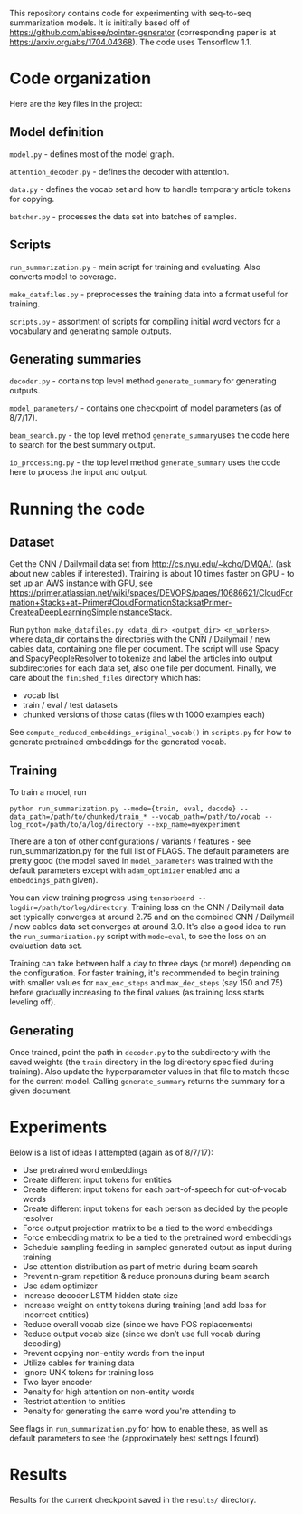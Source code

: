 This repository contains code for experimenting with seq-to-seq summarization models. It is inititally based off of https://github.com/abisee/pointer-generator (corresponding paper is at https://arxiv.org/abs/1704.04368). The code uses Tensorflow 1.1.

# Code organization

Here are the key files in the project:

## Model definition

`model.py` - defines most of the model graph.

`attention_decoder.py` - defines the decoder with attention.

`data.py` - defines the vocab set and how to handle temporary article tokens for copying.

`batcher.py` - processes the data set into batches of samples.

## Scripts
`run_summarization.py` - main script for training and evaluating. Also converts model to coverage.

`make_datafiles.py` - preprocesses the training data into a format useful for training.

`scripts.py` - assortment of scripts for compiling initial word vectors for a vocabulary and generating sample outputs.

## Generating summaries
`decoder.py` - contains top level method `generate_summary` for generating outputs.

`model_parameters/` - contains one checkpoint of model parameters (as of 8/7/17).

`beam_search.py` - the top level method `generate_summary`uses the code here to search for the best summary output.

`io_processing.py` - the top level method `generate_summary` uses the code here to process the input and output.

# Running the code

## Dataset

Get the CNN / Dailymail data set from http://cs.nyu.edu/~kcho/DMQA/. (ask about new cables if interested). Training is about 10 times faster on GPU - to set up an AWS instance with GPU, see https://primer.atlassian.net/wiki/spaces/DEVOPS/pages/10686621/CloudFormation+Stacks+at+Primer#CloudFormationStacksatPrimer-CreateaDeepLearningSimpleInstanceStack.

Run `python make_datafiles.py <data_dir> <output_dir> <n_workers>`, where data_dir contains the directories with the CNN / Dailymail / new cables data, containing one file per document. The script will use Spacy and SpacyPeopleResolver to tokenize and label the articles into output subdirectories for each data set, also one file per document. Finally, we care about the `finished_files` directory which has:

- vocab list
- train / eval / test datasets
- chunked versions of those datas (files with 1000 examples each)

See `compute_reduced_embeddings_original_vocab()` in `scripts.py` for how to generate pretrained embeddings for the generated vocab.

## Training

To train a model, run

```
python run_summarization.py --mode={train, eval, decode} --data_path=/path/to/chunked/train_* --vocab_path=/path/to/vocab --log_root=/path/to/a/log/directory --exp_name=myexperiment
```

There are a ton of other configurations / variants / features - see run_summarization.py for the full list of FLAGS. The default parameters are pretty good (the model saved in `model_parameters` was trained with the default parameters except with `adam_optimizer` enabled and a `embeddings_path` given).

You can view training progress using `tensorboard --logdir=/path/to/log/directory`. Training loss on the CNN / Dailymail data set typically converges at around 2.75 and on the combined CNN / Dailymail / new cables data set converges at around 3.0. It's also a good idea to run the `run_summarization.py` script with `mode=eval`, to see the loss on an evaluation data set.

Training can take between half a day to three days (or more!) depending on the configuration. For faster training, it's recommended to begin training with smaller values for `max_enc_steps` and `max_dec_steps` (say 150 and 75) before gradually increasing to the final values (as training loss starts leveling off).

## Generating

Once trained, point the path in `decoder.py` to the subdirectory with the saved weights (the `train` directory in the log directory specified during training). Also update the hyperparameter values in that file to match those for the current model. Calling `generate_summary` returns the summary for a given document.

# Experiments

Below is a list of ideas I attempted (again as of 8/7/17):

- Use pretrained word embeddings
- Create different input tokens for entities
- Create different input tokens for each part-of-speech for out-of-vocab words
- Create different input tokens for each person as decided by the people resolver
- Force output projection matrix to be a tied to the word embeddings
- Force embedding matrix to be a tied to the pretrained word embeddings
- Schedule sampling feeding in sampled generated output as input during training
- Use attention distribution as part of metric during beam search
- Prevent n-gram repetition & reduce pronouns during beam search
- Use adam optimizer
- Increase decoder LSTM hidden state size
- Increase weight on entity tokens during training (and add loss for incorrect entities)
- Reduce overall vocab size (since we have POS replacements)
- Reduce output vocab size (since we don’t use full vocab during decoding)
- Prevent copying non-entity words from the input
- Utilize cables for training data
- Ignore UNK tokens for training loss
- Two layer encoder
- Penalty for high attention on non-entity words
- Restrict attention to entities
- Penalty for generating the same word you're attending to

See flags in `run_summarization.py` for how to enable these, as well as default parameters to see the (approximately best settings I found).

# Results

Results for the current checkpoint saved in the `results/` directory.
